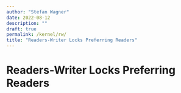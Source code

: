 ```yaml
---
author: "Stefan Wagner"
date: 2022-08-12
description: ""
draft: true
permalink: /kernel/rw/
title: "Readers-Writer Locks Preferring Readers"
---
```


# Readers-Writer Locks Preferring Readers
